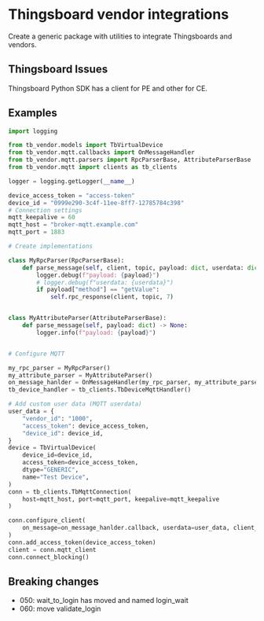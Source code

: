 # Thingsboard vendor integrations

Create a generic package with utilities to integrate Thingsboards and vendors.

## Thingsboard Issues

Thingsboard Python SDK has a client for PE and other for CE.

## Examples

```python
import logging

from tb_vendor.models import TbVirtualDevice
from tb_vendor.mqtt.callbacks import OnMessageHandler
from tb_vendor.mqtt.parsers import RpcParserBase, AttributeParserBase
from tb_vendor.mqtt import clients as tb_clients

logger = logging.getLogger(__name__)

device_access_token = "access-token"
device_id = "0999e290-3c4f-11ee-8ff7-12785784c398"
# Connection settings
mqtt_keepalive = 60
mqtt_host = "broker-mqtt.example.com"
mqtt_port = 1883

# Create implementations

class MyRpcParser(RpcParserBase):
    def parse_message(self, client, topic, payload: dict, userdata: dict):
        logger.debug(f"payload: {payload}")
        # logger.debug(f"userdata: {userdata}")
        if payload["method"] == "getValue":
            self.rpc_response(client, topic, 7)


class MyAttributeParser(AttributeParserBase):
    def parse_message(self, payload: dict) -> None:
        logger.info(f"payload: {payload}")


# Configure MQTT

my_rpc_parser = MyRpcParser()
my_attribute_parser = MyAttributeParser()
on_message_hanlder = OnMessageHandler(my_rpc_parser, my_attribute_parser)
tb_device_handler = tb_clients.TbDeviceMqttHandler()

# Add custom user data (MQTT userdata)
user_data = {
    "vendor_id": "1000",
    "access_token": device_access_token,
    "device_id": device_id,
}
device = TbVirtualDevice(
    device_id=device_id,
    access_token=device_access_token,
    dtype="GENERIC",
    name="Test Device",
)
conn = tb_clients.TbMqttConnection(
    host=mqtt_host, port=mqtt_port, keepalive=mqtt_keepalive
)

conn.configure_client(
    on_message=on_message_hanlder.callback, userdata=user_data, client_id=device_id
)
conn.add_access_token(device_access_token)
client = conn.mqtt_client
conn.connect_blocking()
```

## Breaking changes

- 050: wait_to_login has moved and named login_wait
- 060: move validate_login
